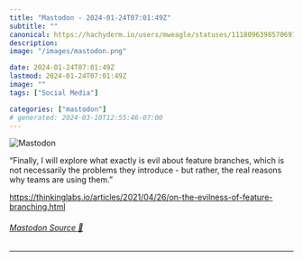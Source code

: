```yaml
---
title: "Mastodon - 2024-01-24T07:01:49Z"
subtitle: ""
canonical: https://hachyderm.io/users/mweagle/statuses/111809639857069115
description:
image: "/images/mastodon.png"

date: 2024-01-24T07:01:49Z
lastmod: 2024-01-24T07:01:49Z
image: ""
tags: ["Social Media"]

categories: ["mastodon"]
# generated: 2024-03-10T12:55:46-07:00
---
```

![Mastodon](/images/mastodon.png)

<p>“Finally, I will explore what exactly is evil about feature branches, which is not necessarily the problems they introduce - but rather, the real reasons why teams are using them.”</p><p><a href="https://thinkinglabs.io/articles/2021/04/26/on-the-evilness-of-feature-branching.html" target="_blank" rel="nofollow noopener noreferrer" translate="no"><span class="invisible">https://</span><span class="ellipsis">thinkinglabs.io/articles/2021/</span><span class="invisible">04/26/on-the-evilness-of-feature-branching.html</span></a></p>


###### [Mastodon Source 🐘](https://hachyderm.io/@mweagle/111809639857069115)

___
